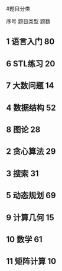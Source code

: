 #题目分类

序号 	题目类型 	题数
## 1 	语言入门 	80  
## 6 	STL练习 	20  
## 7 	大数问题 	14  

## 4 	数据结构 	52  
## 8 	图论 	28  

## 2 	贪心算法 	29  
## 3 	搜索 	31  
## 5 	动态规划 	69  


## 9 	计算几何 	15  
## 10 	数学 	61  
## 11 	矩阵计算 	10  